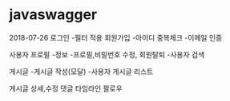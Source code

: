 # javaswagger

2018-07-26
로그인
-필터 적용
회원가입
-아이디 중복체크
-이메일 인증

사용자 프로필
-정보
-프로필,비밀번호 수정, 회원탈퇴
-사용자 검색

게시글
-게시글 작성(모달)
-사용자 게시글 리스트

<!-- 완료 -->


게시글 상세,수정
댓글
타임라인
팔로우 

<!-- 미완 -->

